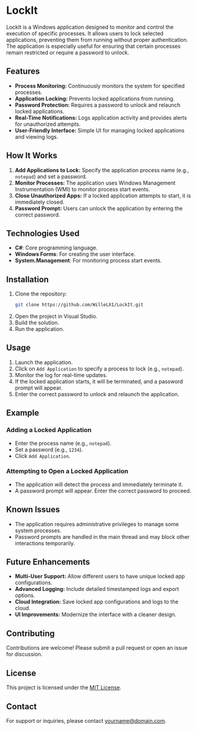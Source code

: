 # LockIt

LockIt is a Windows application designed to monitor and control the execution of specific processes. It allows users to lock selected applications, preventing them from running without proper authentication. The application is especially useful for ensuring that certain processes remain restricted or require a password to unlock.

## Features

- **Process Monitoring:** Continuously monitors the system for specified processes.
- **Application Locking:** Prevents locked applications from running.
- **Password Protection:** Requires a password to unlock and relaunch locked applications.
- **Real-Time Notifications:** Logs application activity and provides alerts for unauthorized attempts.
- **User-Friendly Interface:** Simple UI for managing locked applications and viewing logs.

## How It Works

1. **Add Applications to Lock:** Specify the application process name (e.g., `notepad`) and set a password.
2. **Monitor Processes:** The application uses Windows Management Instrumentation (WMI) to monitor process start events.
3. **Close Unauthorized Apps:** If a locked application attempts to start, it is immediately closed.
4. **Password Prompt:** Users can unlock the application by entering the correct password.

## Technologies Used

- **C#**: Core programming language.
- **Windows Forms**: For creating the user interface.
- **System.Management**: For monitoring process start events.

## Installation

1. Clone the repository:
   ```bash
   git clone https://github.com/WilleLX1/LockIt.git
   ```
2. Open the project in Visual Studio.
3. Build the solution.
4. Run the application.

## Usage

1. Launch the application.
2. Click on `Add Application` to specify a process to lock (e.g., `notepad`).
3. Monitor the log for real-time updates.
4. If the locked application starts, it will be terminated, and a password prompt will appear.
5. Enter the correct password to unlock and relaunch the application.

## Example

### Adding a Locked Application
- Enter the process name (e.g., `notepad`).
- Set a password (e.g., `1234`).
- Click `Add Application`.

### Attempting to Open a Locked Application
- The application will detect the process and immediately terminate it.
- A password prompt will appear. Enter the correct password to proceed.

## Known Issues

- The application requires administrative privileges to manage some system processes.
- Password prompts are handled in the main thread and may block other interactions temporarily.

## Future Enhancements

- **Multi-User Support:** Allow different users to have unique locked app configurations.
- **Advanced Logging:** Include detailed timestamped logs and export options.
- **Cloud Integration:** Save locked app configurations and logs to the cloud.
- **UI Improvements:** Modernize the interface with a cleaner design.

## Contributing

Contributions are welcome! Please submit a pull request or open an issue for discussion.

## License

This project is licensed under the [MIT License](LICENSE).

## Contact

For support or inquiries, please contact [yourname@domain.com](mailto:yourname@domain.com).
